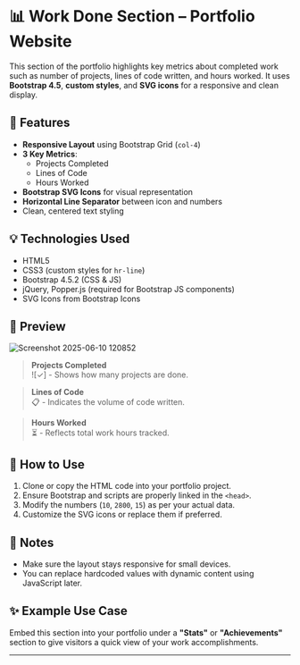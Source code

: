 # 📊 Work Done Section – Portfolio Website

This section of the portfolio highlights key metrics about completed work such as number of projects, lines of code written, and hours worked. It uses **Bootstrap 4.5**, **custom styles**, and **SVG icons** for a responsive and clean display.

## 🔧 Features

- **Responsive Layout** using Bootstrap Grid (`col-4`)
- **3 Key Metrics**:
  - Projects Completed
  - Lines of Code
  - Hours Worked
- **Bootstrap SVG Icons** for visual representation
- **Horizontal Line Separator** between icon and numbers
- Clean, centered text styling

## 💡 Technologies Used

- HTML5
- CSS3 (custom styles for `hr-line`)
- Bootstrap 4.5.2 (CSS & JS)
- jQuery, Popper.js (required for Bootstrap JS components)
- SVG Icons from Bootstrap Icons


## 📸 Preview

![Screenshot 2025-06-10 120852](https://github.com/user-attachments/assets/036dd37a-5422-4fd6-8331-f96a23d939c7)


> **Projects Completed**  
> ![✓] - Shows how many projects are done.

> **Lines of Code**  
> 📋 - Indicates the volume of code written.

> **Hours Worked**  
> ⏳ - Reflects total work hours tracked.

## 🧩 How to Use

1. Clone or copy the HTML code into your portfolio project.
2. Ensure Bootstrap and scripts are properly linked in the `<head>`.
3. Modify the numbers (`10`, `2800`, `15`) as per your actual data.
4. Customize the SVG icons or replace them if preferred.

## 📌 Notes

- Make sure the layout stays responsive for small devices.
- You can replace hardcoded values with dynamic content using JavaScript later.

## ✨ Example Use Case

Embed this section into your portfolio under a **"Stats"** or **"Achievements"** section to give visitors a quick view of your work accomplishments.

---

